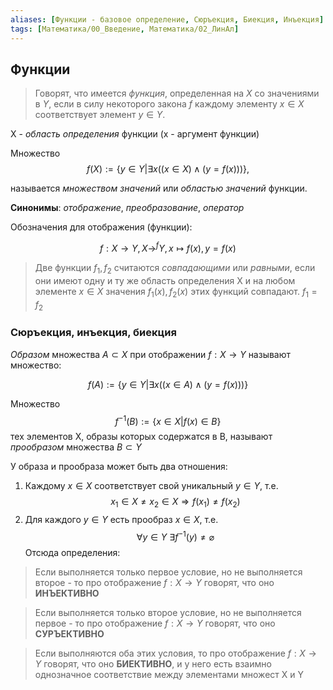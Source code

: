 ```yaml
---
aliases: [Функции - базовое определение, Сюръекция, Биекция, Инъекция]
tags: [Математика/00_Введение, Математика/02_ЛинАл]
---
```


## Функции

> Говорят, что имеется _функция_, определенная на _Х_ со значениями в _Y_, если в силу некоторого закона $f$ каждому элементу $x \in X$ соответствует элемент $y \in Y$.

X - _область определения_ функции (x - аргумент функции)

Множество
$$f(X) := \{y \in Y | \exists x ((x \in X) \land (y = f(x)))\},$$

называется _множеством значений_ или _областью значений_ функции.

__Синонимы__: _отображение_, _преобразование_, _оператор_

Обозначения для отображения (функции):

$$f: X \rightarrow Y, X \rightarrow^f Y, x \mapsto f(x), y = f(x)$$

> Две функции $f_1, f_2$ считаются _совпадающими_ или _равными_, если они имеют одну и ту же область определения X и на любом элементе $x \in X$ значения $f_1(x), f_2(x)$ этих функций совпадают. $f_1 = f_2$ 

### Сюръекция, инъекция, биекция

_Образом_ множества $A \subset X$ при отображении $f: X \rightarrow Y$ называют множество:

$$f(A) := \{y \in Y | \exists x ((x \in A) \land (y = f(x)))\}$$

Множество 
$$f^{-1}(B) := \{x \in X | f(x) \in B\}$$
тех элементов Х, образы которых содержатся в В, называют _прообразом_ множества $B \subset Y$

У образа и прообраза может быть два отношения:
1. Каждому  $x \in X$ соответствует свой уникальный $y \in Y$, т.е. $$x_1 \in X \neq x_2 \in X \Rightarrow f(x_1) \neq f(x_2) $$
2. Для каждого $y \in Y$ есть прообраз $x \in X$, т.е. $$\forall y \in Y \ \exists f^{-1}(y) \neq \varnothing$$
Отсюда определения: 

> Если выполняется только первое условие, но не выполняется второе - то про отображение $f: X \rightarrow Y$ говорят, что оно __ИНЪЕКТИВНО__

> Если выполняется только второе условие, но не выполняется первое - то про отображение $f: X \rightarrow Y$ говорят, что оно __СУРЪЕКТИВНО__

> Если выполняются оба этих условия, то про отображение $f: X \rightarrow Y$ говорят, что оно __БИЕКТИВНО__, и у него есть взаимно однозначное соответствие между элементами множест X и Y

